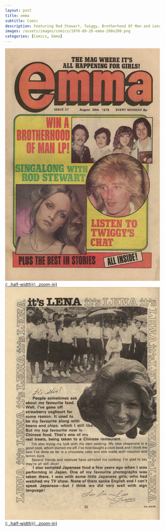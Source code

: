 ```yaml
---
layout: post
title: emma
subtitle: Comic
description: Featuring Rod Stewart, Twiggy, Brotherhood Of Man and Lena Zavaroni. Lena tells us of her experiences of Chinese and Japanese food. Click the link to view the full article.
images: /assets/images/comics/1978-08-26-emma-200x200.png
categories: [Comics, Emma]
---
```


[![](/assets/images/comics/1978-08-26-emma-front-cover.jpg){: .half-width}{: .zoom-in}](/assets/images/comics/1978-08-26-emma-front-cover.jpg)
[![](/assets/images/comics/1978-08-26-emma-page-22.jpg){: .half-width}{: .zoom-in}](/assets/images/comics/1978-08-26-emma-page-22.jpg)
